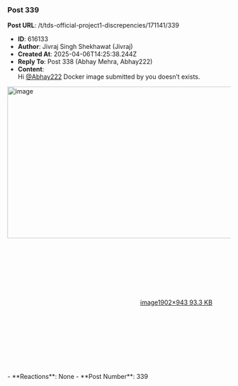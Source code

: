 ### Post 339
**Post URL**: /t/tds-official-project1-discrepencies/171141/339
- **ID**: 616133
- **Author**: Jivraj Singh Shekhawat (Jivraj)
- **Created At**: 2025-04-06T14:25:38.244Z
- **Reply To**: Post 338 (Abhay Mehra, Abhay222)
- **Content**:  
  Hi <a class="mention" href="/u/abhay222">@Abhay222</a>
Docker image submitted by you doesn’t exists.
<div class="lightbox-wrapper"><a class="lightbox" href="https://europe1.discourse-cdn.com/flex013/uploads/iitm/original/3X/f/6/f633d628d646e068273aef8682b5405527cabb65.png" data-download-href="/uploads/short-url/z80w3xlHyTgN8aLgm9GStYGi7mB.png?dl=1" title="image" rel="noopener nofollow ugc"><img src="https://europe1.discourse-cdn.com/flex013/uploads/iitm/optimized/3X/f/6/f633d628d646e068273aef8682b5405527cabb65_2_690x342.png" alt="image" data-base62-sha1="z80w3xlHyTgN8aLgm9GStYGi7mB" width="690" height="342" srcset="https://europe1.discourse-cdn.com/flex013/uploads/iitm/optimized/3X/f/6/f633d628d646e068273aef8682b5405527cabb65_2_690x342.png, https://europe1.discourse-cdn.com/flex013/uploads/iitm/optimized/3X/f/6/f633d628d646e068273aef8682b5405527cabb65_2_1035x513.png 1.5x, https://europe1.discourse-cdn.com/flex013/uploads/iitm/optimized/3X/f/6/f633d628d646e068273aef8682b5405527cabb65_2_1380x684.png 2x" data-dominant-color="154060"><div class="meta"><svg class="fa d-icon d-icon-far-image svg-icon" aria-hidden="true"><use href="#far-image"></use></svg><span class="filename">image</span><span class="informations">1902×943 93.3 KB</span><svg class="fa d-icon d-icon-discourse-expand svg-icon" aria-hidden="true"><use href="#discourse-expand"></use></svg></div></a></div>
- **Reactions**: None
- **Post Number**: 339

